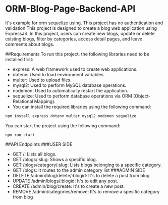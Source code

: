 # ORM-Blog-Page-Backend-API
It's example for orm sequelize using. This project has no authentication and validation
This project is designed to create a blog web application using ExpressJS. In this project, users can create new blogs, update or delete existing blogs, filter by categories, access detail pages, and leave comments about blogs.

##Requirements
To run this project, the following libraries need to be installed first:

- express: A web framework used to create web applications.
- dotenv: Used to load environment variables.
- multer: Used to upload files.
- mysql2: Used to perform MySQL database operations.
- nodemon: Used to automatically restart the application.
- sequelize: Used to perform database operations via ORM (Object-Relational Mapping).
- You can install the required libraries using the following command:
```bash
npm install express dotenv multer mysql2 nodemon sequelize
```


You can start the project using the following command:
```
npm run start
```

##API Endpoints
  ###USER SIDE
- GET /: Lists all blogs.
- GET /blogs/:slug: Shows a specific blog.
- GET /blogs/category/:slug: Lists blogs belonging to a specific category.
- GET /blogs: It routes to the admin category list
  ###ADMIN SIDE
- DELETE /admin/blog/delete/:blogid: It's to delete a post from blog
- UPDATE /admin/blogs/:blogid: It's to edit any post.
- CREATE /admin/blog/create: It's to create a new post.
- REMOVE /admin/categories/remove: It's to remove a spesific category from blog 
